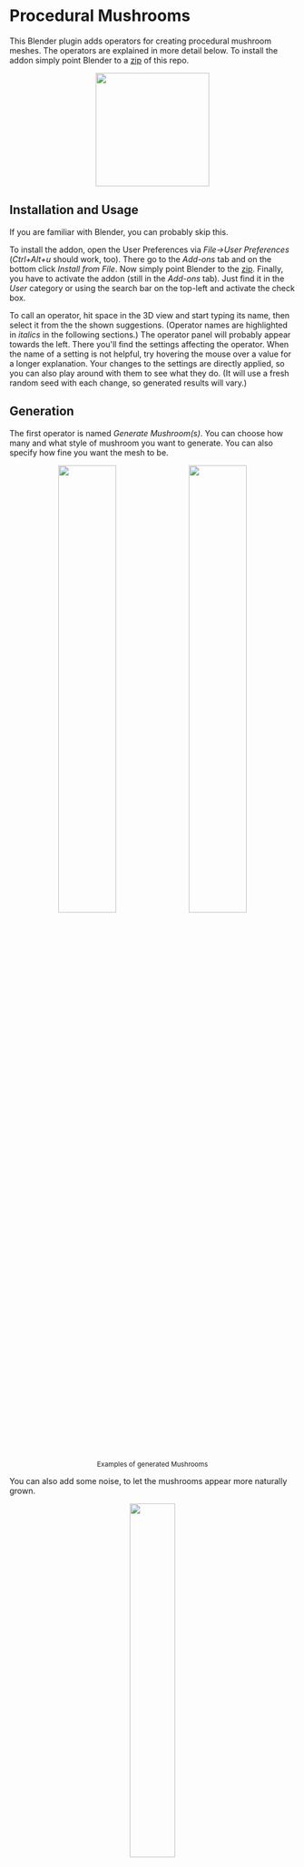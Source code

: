 # Procedural Mushrooms
This Blender plugin adds operators for creating procedural mushroom meshes.
The operators are explained in more detail below.
To install the addon simply point Blender to a [zip](https://github.com/leafar-tb/proc-shrooms/archive/master.zip) of this repo.
<p align="center"><img height="200px" src="https://raw.githubusercontent.com/leafar-tb/proc-shrooms/master/images/mushroom.png"></p>

## Installation and Usage
If you are familiar with Blender, you can probably skip this.

To install the addon, open the User Preferences via *File->User Preferences* (*Ctrl+Alt+u* should work, too).
There go to the *Add-ons* tab and on the bottom click *Install from File*.
Now simply point Blender to the [zip](https://github.com/leafar-tb/proc-shrooms/archive/master.zip).
Finally, you have to activate the addon (still in the *Add-ons* tab).
Just find it in the *User* category or using the search bar on the top-left and activate the check box.

To call an operator, hit space in the 3D view and start typing its name, then select it from the the shown suggestions.
(Operator names are highlighted in *italics* in the following sections.)
The operator panel will probably appear towards the left.
There you'll find the settings affecting the operator.
When the name of a setting is not helpful, try hovering the mouse over a value for a longer explanation.
Your changes to the settings are directly applied, so you can also play around with them to see what they do.
(It will use a fresh random seed with each change, so generated results will vary.)

## Generation
The first operator is named *Generate Mushroom(s)*.
You can choose how many and what style of mushroom you want to generate.
You can also specify how fine you want the mesh to be.
<p align="center">
  <img width="45%" src="https://raw.githubusercontent.com/leafar-tb/proc-shrooms/master/images/generate3.png">
  <img width="45%" src="https://raw.githubusercontent.com/leafar-tb/proc-shrooms/master/images/generate4.png">
  </br><sup>Examples of generated Mushrooms</sup>
</p>
You can also add some noise, to let the mushrooms appear more naturally grown.
<p align="center"><img width="40%" src="https://raw.githubusercontent.com/leafar-tb/proc-shrooms/master/images/noise.png"></p>

## Mutation
When invoking the *Mutate Mushroom* operator on a selected mushroom a number of variations is produced based on it.
The amount of change is controlled by a 'radiation' parameter.
<p align="center">
  <img width="80%" src="https://raw.githubusercontent.com/leafar-tb/proc-shrooms/master/images/mutate1.png">
  <img width="80%" src="https://raw.githubusercontent.com/leafar-tb/proc-shrooms/master/images/mutate2.png">
  </br><sup>A base Mushroom(left) with four 'mutated' Variants</sup>
</p>

## Procreation
The *Combine Mushrooms* operator allows you to merge the features of two or more selected mushrooms.
The features of the created mushrooms are either inherited from one parent directly or averaged over the gene pool.
<p align="center">
  <img width="45%" src="https://raw.githubusercontent.com/leafar-tb/proc-shrooms/master/images/combine1.png">
  <img width="45%" src="https://raw.githubusercontent.com/leafar-tb/proc-shrooms/master/images/combine2.png">
  </br><sup>Two parent Mushrooms(top) and three Offspring</sup>
</p>

## Fine Tuning
With the *Edit Mushroom* operator you create a copy of a mushroom and get to modify all of the parameters used in its generation.
You can also use this operator to recreate a mushroom with higher/lower detail or add/remove the noise effect.
